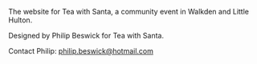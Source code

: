 The website for Tea with Santa, a community event in Walkden and Little Hulton. 

Designed by Philip Beswick for Tea with Santa.

Contact Philip: philip.beswick@hotmail.com